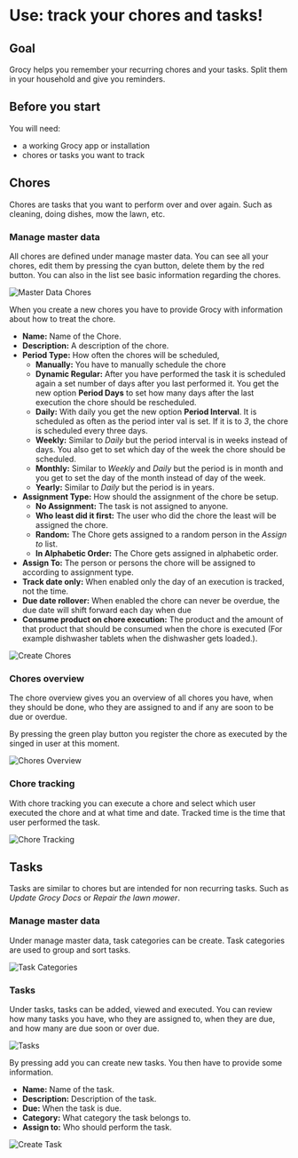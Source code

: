 # Use: track your chores and tasks!

## Goal
Grocy helps you remember your recurring chores and your tasks. Split them in your household and give you reminders.

## Before you start
You will need:
- a working Grocy app or installation
- chores or tasks you want to track

## Chores

Chores are tasks that you want to perform over and over again. Such as cleaning, doing dishes, mow the lawn, etc.

### Manage master data

All chores are defined under manage master data. You can see all your chores, edit them by pressing the cyan button, delete them by the red button. You can also in the list see basic information regarding the chores.

![Master Data Chores](/images/choresmasterdata.png)

When you create a new chores you have to provide Grocy with information about how to treat the chore.

- **Name:** Name of the Chore.
- **Description:** A description of the chore.
- **Period Type:** How often the chores will be scheduled,
    - **Manually:** You have to manually schedule the chore
    - **Dynamic Regular:** After you have performed the task it is scheduled again a set number of days after you last performed it. You get the new option **Period Days** to set how many days after the last execution the chore should be rescheduled.
    - **Daily:** With daily you get the new option **Period Interval**. It is scheduled as often as the period inter val is set. If it is to *3*, the chore is scheduled every three days.
    - **Weekly:** Similar to *Daily* but the period interval is in weeks instead of days. You also get to set which day of the week the chore should be scheduled.
    - **Monthly:** Similar to *Weekly* and *Daily* but the period is in month and you get to set the day of the month instead of day of the week.
    - **Yearly:** Similar to *Daily* but the period is in years.
- **Assignment Type:** How should the assignment of the chore be setup.
    - **No Assignment:** The task is not assigned to anyone.
    - **Who least did it first:** The user who did the chore the least will be assigned the chore.
    - **Random:** The Chore gets assigned to a random person in the *Assign to* list.
    - **In Alphabetic Order:** The Chore gets assigned in alphabetic order.
- **Assign To:** The person or persons the chore will be assigned to according to assignment type.
- **Track date only:** When enabled only the day of an execution is tracked, not the time.
- **Due date rollover:** When enabled the chore can never be overdue, the due date will shift forward each day when due
- **Consume product on chore execution:** The product and the amount of that product that should be consumed when the chore is executed (For example dishwasher tablets when the dishwasher gets loaded.).

![Create Chores](/images/chorescreate.png)

### Chores overview

The chore overview gives you an overview of all chores you have, when they should be done, who they are assigned to and if any are soon to be due or overdue.

By pressing the green play button you register the chore as executed by the singed in user at this moment.

![Chores Overview](/images/choresoverview.png)

### Chore tracking

With chore tracking you can execute a chore and select which user executed the chore and at what time and date. Tracked time is the time that user performed the task.

![Chore Tracking](/images/choretracking.png)

## Tasks

Tasks are similar to chores but are intended for non recurring tasks. Such as *Update Grocy Docs* or *Repair the lawn mower*.

### Manage master data

Under manage master data, task categories can be create. Task categories are used to group and sort tasks.

![Task Categories](/images/taskcategories.png)

### Tasks

Under tasks, tasks can be added, viewed and executed. You can review how many tasks you have, who they are assigned to, when they are due, and how many are due soon or over due.

![Tasks](/images/tasksoverview.png)

By pressing add you can create new tasks. You then have to provide some information.

- **Name:** Name of the task.
- **Description:** Description of the task.
- **Due:** When the task is due.
- **Category:** What category the task belongs to.
- **Assign to:** Who should perform the task.

![Create Task](/images/taskcreate.png)